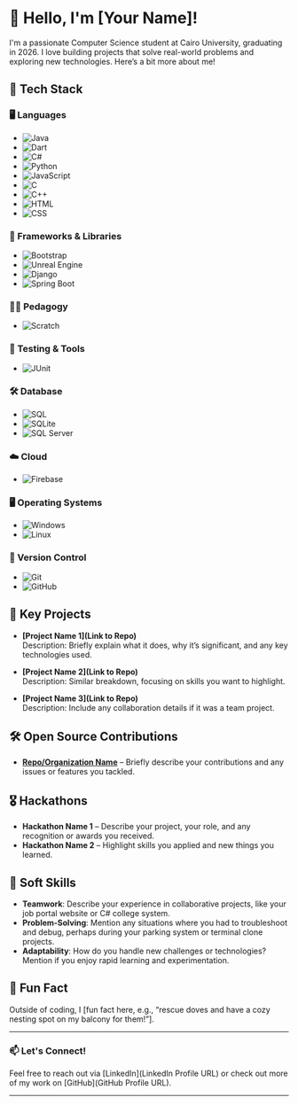 # 👋 Hello, I'm [Your Name]!

I'm a passionate Computer Science student at Cairo University, graduating in 2026. I love building projects that solve real-world problems and exploring new technologies. Here’s a bit more about me!

## 🚀 Tech Stack

### 🖥️ Languages
- ![Java](https://img.shields.io/badge/Java-%23F7B700?style=flat&logo=java&logoColor=white)
- ![Dart](https://img.shields.io/badge/Dart-%230175C2?style=flat&logo=dart&logoColor=white)
- ![C#](https://img.shields.io/badge/C%23-%23239120?style=flat&logo=c-sharp&logoColor=white)
- ![Python](https://img.shields.io/badge/Python-%233C8DAD?style=flat&logo=python&logoColor=white)
- ![JavaScript](https://img.shields.io/badge/JavaScript-%23F7DF1E?style=flat&logo=javascript&logoColor=black)
- ![C](https://img.shields.io/badge/C-%2300599C?style=flat&logo=c&logoColor=white)
- ![C++](https://img.shields.io/badge/C%2B%2B-%2300599C?style=flat&logo=cplusplus&logoColor=white)
- ![HTML](https://img.shields.io/badge/HTML-%23E34F26?style=flat&logo=html5&logoColor=white)
- ![CSS](https://img.shields.io/badge/CSS-%231572B6?style=flat&logo=css3&logoColor=white)

### 🧰 Frameworks & Libraries
- ![Bootstrap](https://img.shields.io/badge/Bootstrap-%23563D7C?style=flat&logo=bootstrap&logoColor=white)
- ![Unreal Engine](https://img.shields.io/badge/Unreal%20Engine-%23313131?style=flat&logo=unreal-engine&logoColor=white)
- ![Django](https://img.shields.io/badge/Django-%23092E20?style=flat&logo=django&logoColor=white)
- ![Spring Boot](https://img.shields.io/badge/Spring%20Boot-%236DB33F?style=flat&logo=spring-boot&logoColor=white)

### 🧑‍🏫 Pedagogy
- ![Scratch](https://img.shields.io/badge/Scratch-%23F1C40F?style=flat&logo=scratch&logoColor=white)

### 🔧 Testing & Tools
- ![JUnit](https://img.shields.io/badge/JUnit-%23F9A825?style=flat&logo=junit&logoColor=white)

### 🛠️ Database
- ![SQL](https://img.shields.io/badge/SQL-%2307405F?style=flat&logo=mysql&logoColor=white)
- ![SQLite](https://img.shields.io/badge/SQLite-%2307405F?style=flat&logo=sqlite&logoColor=white)
- ![SQL Server](https://img.shields.io/badge/SQL%20Server-%234F5B93?style=flat&logo=microsoft-sql-server&logoColor=white)

### ☁️ Cloud
- ![Firebase](https://img.shields.io/badge/Firebase-%23FFCB2B?style=flat&logo=firebase&logoColor=white)

### 🖥️ Operating Systems
- ![Windows](https://img.shields.io/badge/Windows-%230078D4?style=flat&logo=windows&logoColor=white)
- ![Linux](https://img.shields.io/badge/Linux-%23FCC624?style=flat&logo=linux&logoColor=white)

### 🔧 Version Control
- ![Git](https://img.shields.io/badge/Git-%23F1502F?style=flat&logo=git&logoColor=white)
- ![GitHub](https://img.shields.io/badge/GitHub-%23121011?style=flat&logo=github&logoColor=white)

## 🌟 Key Projects
- **[Project Name 1](Link to Repo)**  
  Description: Briefly explain what it does, why it’s significant, and any key technologies used.
  
- **[Project Name 2](Link to Repo)**  
  Description: Similar breakdown, focusing on skills you want to highlight.

- **[Project Name 3](Link to Repo)**  
  Description: Include any collaboration details if it was a team project.

## 🛠 Open Source Contributions
- **[Repo/Organization Name](Link)** – Briefly describe your contributions and any issues or features you tackled.

## 🎖 Hackathons
- **Hackathon Name 1** – Describe your project, your role, and any recognition or awards you received.
- **Hackathon Name 2** – Highlight skills you applied and new things you learned.

## 🌱 Soft Skills
- **Teamwork**: Describe your experience in collaborative projects, like your job portal website or C# college system.
- **Problem-Solving**: Mention any situations where you had to troubleshoot and debug, perhaps during your parking system or terminal clone projects.
- **Adaptability**: How do you handle new challenges or technologies? Mention if you enjoy rapid learning and experimentation.

## 🎉 Fun Fact
Outside of coding, I [fun fact here, e.g., “rescue doves and have a cozy nesting spot on my balcony for them!”].

---

### 📫 Let's Connect!
Feel free to reach out via [LinkedIn](LinkedIn Profile URL) or check out more of my work on [GitHub](GitHub Profile URL).

---

